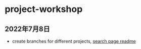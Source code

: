 # project-workshop

## 2022年7月8日
- create branches for different projects, [search page readme](https://github.com/Saiable/project-workshop/tree/search-page-frontend)
